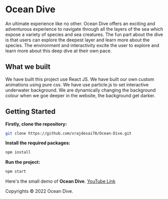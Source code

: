 # Ocean Dive

An ultimate experience like no other. Ocean Dive offers an exciting and adventurous experience to navigate through all the layers of the sea which expose a variety of species and sea creatures. The fun part about the dive is that users can explore the deepest layer and learn more about the species. The environment and interactivity excite the user to explore and learn more about this deep dive at their own pace.

## What we built

We have built this project use React JS. We have built our own custom animations using pure css. We have use particle.js to set interactive underwater background. We are dynamically changing the background colour when we goe deeper in the website, the background get darker. 

## Getting Started
**Firstly, clone the repository:**
```sh
git clone https://github.com/vrajdesai78/Ocean-Dive.git
```

**Install the required packages:**
```sh
npm install
```

**Run the project:**
```sh
npm start
```

Here's the small demo of **Ocean Dive**. [YouTube Link](https://youtu.be/xtl0YgLaTuo)

Copyrights © 2022 Ocean Dive.
